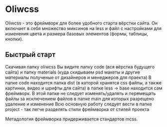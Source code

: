 # Oliwcss
Oliwcss - это фреймворк для более удобного старта вёрстки сайта. Он включает в себя множество миксинов на less и файл с настройками для изменения цвета и размера базовых элементов (формы, таблицы, кнопки).

## Быстрый старт
Скачивая папку oliwcss Вы видите папку code (вся вёрстка будущего сайта) и папку materials (куда скидываем psd макеты и другие материалы полученые от дизайнеров и менеджеров для праекта)
В папке code находится папка dist (в каторой хранятся css файлы, а также картинки, видео и шрифты для сайта)
в папке less -> base находится сам фреймворк. В этой папке не следует изменять/удалять и перемещать файлы за исключением файлов в папке main для которых разрещено удаление и изменение
Всю основную работу следует вести в папке project - так легче разделять стили фреймворка от стилей проекта

Метадология фреймворка придерживается стандартов mcss.
